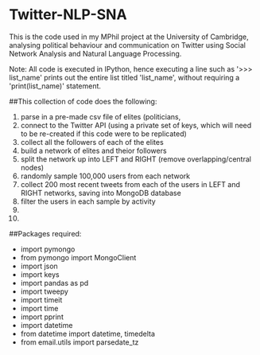 # Twitter-NLP-SNA
This is the code used in my MPhil project at the University of Cambridge, analysing political behaviour and communication on Twitter using Social Network Analysis and Natural Language Processing. 

Note: 
All code is executed in IPython, hence executing a line such as '>>> list_name' prints out the entire list titled 'list_name', without requiring a 'print(list_name)' statement. 

##This collection of code does the following: 
  1. parse in a pre-made csv file of elites (politicians, 
  2. connect to the Twitter API (using a private set of keys, which will need to be re-created if this code were to be replicated) 
  3. collect all the followers of each of the elites
  4. build a network of elites and theior followers 
  5. split the network up into LEFT and RIGHT (remove overlapping/central nodes)
  6. randomly sample 100,000 users from each network 
  7. collect 200 most recent tweets from each of the users in LEFT and RIGHT networks, saving into MongoDB database 
  8. filter the users in each sample by activity 
  9. 
  10. 
  
##Packages required: 
- import pymongo
- from pymongo import MongoClient
- import json 
- import keys
- import pandas as pd
- import tweepy
- import timeit
- import time
- import pprint
- import datetime
- from datetime import datetime, timedelta
- from email.utils import parsedate_tz
